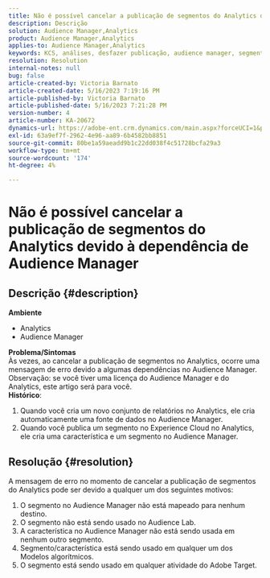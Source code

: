 ```yaml
---
title: Não é possível cancelar a publicação de segmentos do Analytics devido à dependência de Audience Manager
description: Descrição
solution: Audience Manager,Analytics
product: Audience Manager,Analytics
applies-to: Audience Manager,Analytics
keywords: KCS, análises, desfazer publicação, audience manager, segmentos
resolution: Resolution
internal-notes: null
bug: false
article-created-by: Victoria Barnato
article-created-date: 5/16/2023 7:19:16 PM
article-published-by: Victoria Barnato
article-published-date: 5/16/2023 7:21:28 PM
version-number: 4
article-number: KA-20672
dynamics-url: https://adobe-ent.crm.dynamics.com/main.aspx?forceUCI=1&pagetype=entityrecord&etn=knowledgearticle&id=08620c86-1ef4-ed11-8848-6045bd006ce9
exl-id: 63a9ef7f-2962-4e96-aa89-6b4582bb8851
source-git-commit: 80be1a59aeadd9b1c22dd038f4c51728bcfa29a3
workflow-type: tm+mt
source-wordcount: '174'
ht-degree: 4%

---
```


# Não é possível cancelar a publicação de segmentos do Analytics devido à dependência de Audience Manager

## Descrição {#description}

<b>Ambiente</b>
- Analytics
- Audience Manager

<b>Problema/Sintomas</b><br>Às vezes, ao cancelar a publicação de segmentos no Analytics, ocorre uma mensagem de erro devido a algumas dependências no Audience Manager.<br>Observação: se você tiver uma licença do Audience Manager e do Analytics, este artigo será para você.
 <br><b>Histórico</b>:
1. Quando você cria um novo conjunto de relatórios no Analytics, ele cria automaticamente uma fonte de dados no Audience Manager.
2. Quando você publica um segmento no Experience Cloud no Analytics, ele cria uma característica e um segmento no Audience Manager.



## Resolução {#resolution}


A mensagem de erro no momento de cancelar a publicação de segmentos do Analytics pode ser devido a qualquer um dos seguintes motivos:

1. O segmento no Audience Manager não está mapeado para nenhum destino.
2. O segmento não está sendo usado no Audience Lab.
3. A característica no Audience Manager não está sendo usada em nenhum outro segmento.
4. Segmento/característica está sendo usado em qualquer um dos Modelos algorítmicos.
5. O segmento está sendo usado em qualquer atividade do Adobe Target.
